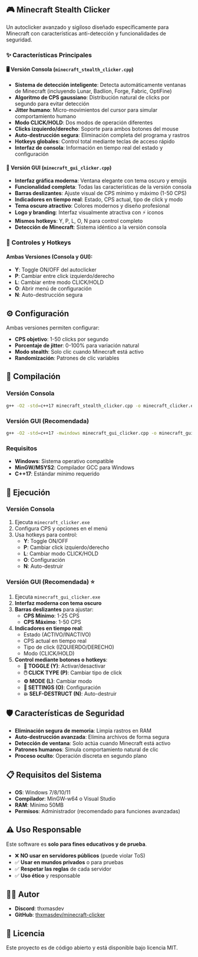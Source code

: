 ## 🎮 Minecraft Stealth Clicker

Un autoclicker avanzado y sigiloso diseñado específicamente para Minecraft con características anti-detección y funcionalidades de seguridad.

### ✨ Características Principales

#### 🖥️ Versión Consola (`minecraft_stealth_clicker.cpp`)
- **Sistema de detección inteligente**: Detecta automáticamente ventanas de Minecraft (incluyendo Lunar, Badlion, Forge, Fabric, OptiFine)
- **Algoritmo de CPS gaussiano**: Distribución natural de clicks por segundo para evitar detección
- **Jitter humano**: Micro-movimientos del cursor para simular comportamiento humano
- **Modo CLICK/HOLD**: Dos modos de operación diferentes
- **Clicks izquierdo/derecho**: Soporte para ambos botones del mouse
- **Auto-destrucción segura**: Eliminación completa del programa y rastros
- **Hotkeys globales**: Control total mediante teclas de acceso rápido
- **Interfaz de consola**: Información en tiempo real del estado y configuración

#### 🎨 Versión GUI (`minecraft_gui_clicker.cpp`)
- **Interfaz gráfica moderna**: Ventana elegante con tema oscuro y emojis
- **Funcionalidad completa**: Todas las características de la versión consola
- **Barras deslizantes**: Ajuste visual de CPS mínimo y máximo (1-50 CPS)
- **Indicadores en tiempo real**: Estado, CPS actual, tipo de click y modo
- **Tema oscuro atractivo**: Colores modernos y diseño profesional
- **Logo y branding**: Interfaz visualmente atractiva con ⚡ iconos
- **Mismos hotkeys**: Y, P, L, O, N para control completo
- **Detección de Minecraft**: Sistema idéntico a la versión consola

### 🎯 Controles y Hotkeys

#### Ambas Versiones (Consola y GUI):
- **Y**: Toggle ON/OFF del autoclicker
- **P**: Cambiar entre click izquierdo/derecho
- **L**: Cambiar entre modo CLICK/HOLD
- **O**: Abrir menú de configuración
- **N**: Auto-destrucción segura

## ⚙️ Configuración

Ambas versiones permiten configurar:
- **CPS objetivo**: 1-50 clicks por segundo
- **Porcentaje de jitter**: 0-100% para variación natural
- **Modo stealth**: Solo clic cuando Minecraft está activo
- **Randomización**: Patrones de clic variables

## 🔧 Compilación

### Versión Consola
```bash
g++ -O2 -std=c++17 minecraft_stealth_clicker.cpp -o minecraft_clicker.exe -luser32 -lkernel32 -ladvapi32
```

### Versión GUI (Recomendada)
```bash
g++ -O2 -std=c++17 -mwindows minecraft_gui_clicker.cpp -o minecraft_gui_clicker.exe -luser32 -lkernel32 -ladvapi32 -lcomctl32 -lshell32 -lgdi32
```

### Requisitos
- **Windows**: Sistema operativo compatible
- **MinGW/MSYS2**: Compilador GCC para Windows
- **C++17**: Estándar mínimo requerido

## 🚀 Ejecución

### Versión Consola
1. Ejecuta `minecraft_clicker.exe`
2. Configura CPS y opciones en el menú
3. Usa hotkeys para control:
   - **Y**: Toggle ON/OFF
   - **P**: Cambiar click izquierdo/derecho
   - **L**: Cambiar modo CLICK/HOLD
   - **O**: Configuración
   - **N**: Auto-destruir

### Versión GUI (Recomendada) ⭐
1. Ejecuta `minecraft_gui_clicker.exe`
2. **Interfaz moderna con tema oscuro**
3. **Barras deslizantes** para ajustar:
   - **CPS Mínimo**: 1-25 CPS
   - **CPS Máximo**: 1-50 CPS
4. **Indicadores en tiempo real**:
   - Estado (ACTIVO/INACTIVO)
   - CPS actual en tiempo real
   - Tipo de click (IZQUIERDO/DERECHO)
   - Modo (CLICK/HOLD)
5. **Control mediante botones o hotkeys**:
   - **🎯 TOGGLE (Y)**: Activar/desactivar
   - **🖱️ CLICK TYPE (P)**: Cambiar tipo de click
   - **⚙️ MODE (L)**: Cambiar modo
   - **🔧 SETTINGS (O)**: Configuración
   - **💥 SELF-DESTRUCT (N)**: Auto-destruir

## 🛡️ Características de Seguridad

- **Eliminación segura de memoria**: Limpia rastros en RAM
- **Auto-destrucción avanzada**: Elimina archivos de forma segura
- **Detección de ventana**: Solo actúa cuando Minecraft está activo
- **Patrones humanos**: Simula comportamiento natural de clic
- **Proceso oculto**: Operación discreta en segundo plano

## 📋 Requisitos del Sistema

- **OS**: Windows 7/8/10/11
- **Compilador**: MinGW-w64 o Visual Studio
- **RAM**: Mínimo 50MB
- **Permisos**: Administrador (recomendado para funciones avanzadas)

## ⚠️ Uso Responsable

Este software es **solo para fines educativos y de prueba**. 

- ❌ **NO usar en servidores públicos** (puede violar ToS)
- ✅ **Usar en mundos privados** o para pruebas
- ✅ **Respetar las reglas** de cada servidor
- ✅ **Uso ético** y responsable

## 👨‍💻 Autor

- **Discord**: thxmasdev
- **GitHub**: [thxmasdev/minecraft-clicker](https://github.com/thxmasdev/minecraft-clicker)

## 📄 Licencia

Este proyecto es de código abierto y está disponible bajo licencia MIT.